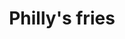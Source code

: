---
pid: FS213
title: Philly's fries
location_transcription: near a fast food restaurant (or Big Checker fries next to
  Checkers)
zipcode: '19131'
outside_phl: 
neighborhood: Wynnefield
age: '16'
age_range: 13-19
instagram: 
image_file_name: FS_213.jpg
proposal_transcription: 
topic: Food
topic_summary: '0'
type: Other No Form
keywords_other: 
credit: 
image_labels: |-
  fries
  (or big checker fries next to checkers)
twitter: PerciaCat
facebook: 
permalink: "/monuments/fs213/"
layout: item-page
---